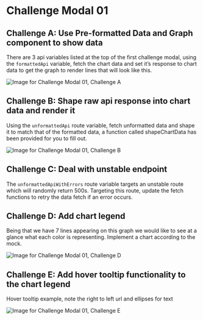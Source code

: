 # Challenge Modal 01

## Challenge A: Use Pre-formatted Data and Graph component to show data

There are 3 api variables listed at the top of the first challenge modal, using the `formattedApi` variable, fetch the chart data and set it’s response to chart data to get the graph to render lines that will look like this.

![Image for Challenge Modal 01, Challenge A](../../raw/main/images/01-A.png)

## Challenge B: Shape raw api response into chart data and render it

Using the `unformattedApi` route variable, fetch unformatted data and shape it to match that of the formatted data, a function called shapeChartData has been provided for you to fill out.

![Image for Challenge Modal 01, Challenge B](../../raw/main/images/01-B.png)

## Challenge C: Deal with unstable endpoint

The `unformattedApiWithErrors` route variable targets an unstable route which will randomly return 500s. Targeting this route, update the fetch functions to retry the data fetch if an error occurs.

## Challenge D: Add chart legend

Being that we have 7 lines appearing on this graph we would like to see at a glance what each color is representing. Implement a chart according to the mock.

![Image for Challenge Modal 01, Challenge D](../../raw/main/images/01-D.png)

## Challenge E: Add hover tooltip functionality to the chart legend

Hover tooltip example, note the right to left url and ellipses for text

![Image for Challenge Modal 01, Challenge E](../../raw/main/images/01-E.png)
